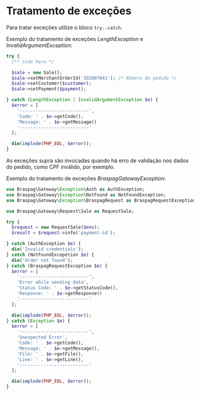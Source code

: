 # Tratamento de exceções

Para tratar exceções utilize o bloco `try..catch`.

Exemplo do tratamento de exceções *LengthException* e *InvalidArgumentException*:

```php
try {
  /** Code here */

  $sale = new Sale();
  $sale->setMerchantOrderId('202007041'); /* Número do pedido */
  $sale->setCustomer($customer);
  $sale->setPayment($payment);

} catch (LengthException | InvalidArgumentException $e) {
  $error = [
    '--------------------------',
    'Code: ' . $e->getCode(),
    'Message: ' . $e->getMessage()
    '--------------------------'
  ];

  die(implode(PHP_EOL, $error));
}
```

As exceções supra são invocadas quando há erro de validação nos dados do pedido, como CPF inválido, por exemplo.

Exemplo do tratamento de exceções *BraspagGatewayException*:

```php
use Braspag\Gateway\Exception\Auth as AuthException;
use Braspag\Gateway\Exception\NotFound as NotFoundException;
use Braspag\Gateway\Exception\BraspagRequest as BraspagRequestException;

use Braspag\Gateway\Request\Sale as RequestSale;

try {
  $request = new RequestSale($env);
  $result = $request->info('payment-id');

} catch (AuthException $e) {
  die('Invalid credentials');
} catch (NotFoundExcepetion $e) {
  die('Order not found');
} catch (BraspagRequestException $e) {
  $error = [
    '--------------------------',
    'Error while sending data',
    'Status Code: ' . $e->getStatusCode(),
    'Response: ' . $e->getResponse()
    '--------------------------'
  ];

  die(implode(PHP_EOL, $error));
} catch (Exception $e) {
  $error = [
    '--------------------------',
    'Unexpected Error',
    'Code: ' . $e->getCode(),
    'Message: ' . $e->getMessage(),
    'File: ' . $e->getFile(),
    'Line: ' . $e->getLine(),
    '--------------------------'
  ];

  die(implode(PHP_EOL, $error));
}
```